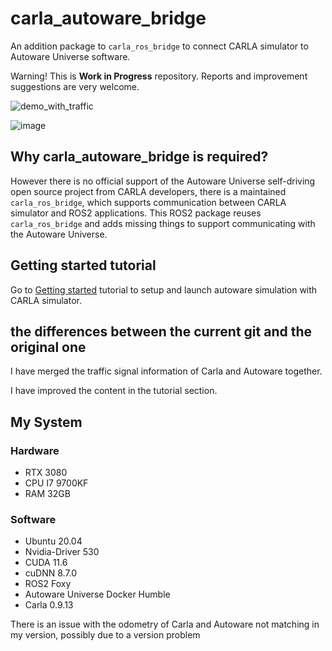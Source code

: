 # carla_autoware_bridge
An addition package to `carla_ros_bridge` to connect CARLA simulator to Autoware Universe software.

Warning! This is **Work in Progress** repository. Reports and improvement suggestions are very welcome.

![demo_with_traffic](images/demo_with_traffic.png)

![image](https://user-images.githubusercontent.com/110883172/235323835-ff28b58b-4dbc-4a88-9400-ce87799acee6.png)


## Why carla_autoware_bridge is required?

However there is no official support of the Autoware Universe self-driving open source project from CARLA developers, there is a maintained `carla_ros_bridge`, which supports communication between CARLA simulator and ROS2 applications. This ROS2 package reuses `carla_ros_bridge` and adds missing things to support communicating with the Autoware Universe.

## Getting started tutorial

Go to [Getting started](getting-started.md) tutorial to setup and launch autoware simulation with CARLA simulator.



## the differences between the current git and the original one
I have merged the traffic signal information of Carla and Autoware together. 

I have improved the content in the tutorial section.



## My System
### Hardware
- RTX 3080
- CPU I7 9700KF
- RAM 32GB
### Software
- Ubuntu 20.04
- Nvidia-Driver 530
- CUDA 11.6
- cuDNN 8.7.0
- ROS2 Foxy
- Autoware Universe Docker Humble
- Carla 0.9.13

There is an issue with the odometry of Carla and Autoware not matching in my version, possibly due to a version problem
